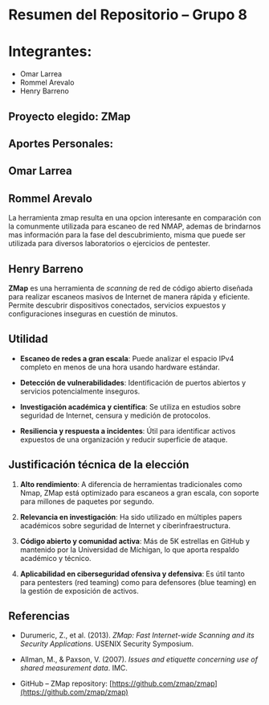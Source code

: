 # Resumen del Repositorio – Grupo 8
# Integrantes: 
- Omar Larrea
- Rommel Arevalo
- Henry Barreno
 
## Proyecto elegido: ZMap

## Aportes Personales:
## Omar Larrea


## Rommel Arevalo
La herramienta zmap resulta en una opcion interesante en comparación con la comunmente utilizada para escaneo de red NMAP, ademas de brindarnos mas información para la fase del descubrimiento, misma que puede ser utilizada para diversos laboratorios o ejercicios de pentester.

## Henry Barreno



**ZMap** es una herramienta de *scanning* de red de código abierto diseñada para realizar escaneos masivos de Internet de manera rápida y eficiente. Permite descubrir dispositivos conectados, servicios expuestos y configuraciones inseguras en cuestión de minutos.
 
## Utilidad

- **Escaneo de redes a gran escala**: Puede analizar el espacio IPv4 completo en menos de una hora usando hardware estándar.

- **Detección de vulnerabilidades**: Identificación de puertos abiertos y servicios potencialmente inseguros.

- **Investigación académica y científica**: Se utiliza en estudios sobre seguridad de Internet, censura y medición de protocolos.

- **Resiliencia y respuesta a incidentes**: Útil para identificar activos expuestos de una organización y reducir superficie de ataque.
 
## Justificación técnica de la elección

1. **Alto rendimiento**: A diferencia de herramientas tradicionales como Nmap, ZMap está optimizado para escaneos a gran escala, con soporte para millones de paquetes por segundo.

2. **Relevancia en investigación**: Ha sido utilizado en múltiples papers académicos sobre seguridad de Internet y ciberinfraestructura.

3. **Código abierto y comunidad activa**: Más de 5K estrellas en GitHub y mantenido por la Universidad de Míchigan, lo que aporta respaldo académico y técnico.

4. **Aplicabilidad en ciberseguridad ofensiva y defensiva**: Es útil tanto para pentesters (red teaming) como para defensores (blue teaming) en la gestión de exposición de activos.
 
## Referencias

- Durumeric, Z., et al. (2013). *ZMap: Fast Internet-wide Scanning and its Security Applications*. USENIX Security Symposium.  

- Allman, M., & Paxson, V. (2007). *Issues and etiquette concerning use of shared measurement data*. IMC.  

- GitHub – ZMap repository: [https://github.com/zmap/zmap](https://github.com/zmap/zmap)
 
